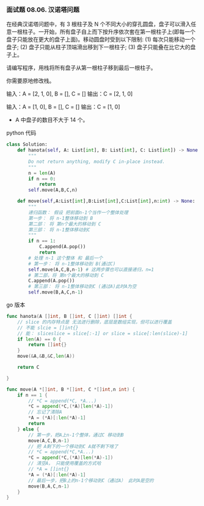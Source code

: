 ### 面试题 08.06. 汉诺塔问题

在经典汉诺塔问题中，有 3 根柱子及 N 个不同大小的穿孔圆盘，盘子可以滑入任意一根柱子。一开始，所有盘子自上而下按升序依次套在第一根柱子上(即每一个盘子只能放在更大的盘子上面)。移动圆盘时受到以下限制:
(1) 每次只能移动一个盘子;
(2) 盘子只能从柱子顶端滑出移到下一根柱子;
(3) 盘子只能叠在比它大的盘子上。

请编写程序，用栈将所有盘子从第一根柱子移到最后一根柱子。

你需要原地修改栈。

输入：A = [2, 1, 0], B = [], C = []
输出：C = [2, 1, 0]

输入：A = [1, 0], B = [], C = []
输出：C = [1, 0]

- A 中盘子的数目不大于 14 个。

python 代码

```python
class Solution:
    def hanota(self, A: List[int], B: List[int], C: List[int]) -> None:
        """
        Do not return anything, modify C in-place instead.
        """
        n = len(A)
        if n == 0:
            return
        self.move(A,B,C,n)

    def move(self,A:List[int],B:List[int],C:List[int],n:int) -> None:
        """
        递归函数： 假设 把前面n-1个当作一个整体处理
        第一步： 将 n-1整体移动到 B
        第二部： 将 第n个最大的移动到 C
        第三部： 将 n-1整体移动到C
        """
        if n == 1:
            C.append(A.pop())
            return
        # 处理 n-1 这个整体 和 最后一个
        # 第一步： 将 n-1整体移动到 B(通过C)
        self.move(A,C,B,n-1) # 这两步骤也可以直接递归，n=1
        # 第二部，将 第n个最大的移动到 C
        C.append(A.pop())
        # 第三部： 将 n-1整体移动到C (通过A)此时A为空
        self.move(B,A,C,n-1)

```

go 版本

```go
func hanota(A []int, B []int, C []int) []int {
    // slice 的内存特点是 无法进行删除，底层是数组实现，但可以进行覆盖
    // 不能 slcie = []int{}
    // 能： sliceslice = slice[:-1] or slice = slice[:len(slice)-1]
    if len(A) == 0 {
        return []int{}
    }
    move(&A,&B,&C,len(A))

    return C

}

func move(A *[]int, B *[]int, C *[]int,n int) {
    if n == 1 {
        // *C = append(*C, *A...)
        *C = append(*C,(*A)[len(*A)-1])
        // 忘记了清除A
        *A = (*A)[:len(*A)-1]
        return
    } else {
        // 第一步，把A上n-1个整体，通过C 移动到B
        move(A,C,B,n-1)
        // 把 A剩下的一个移动到C A就不剩下啥了
        // *C = append(*C,*A...)
        *C = append(*C,(*A)[len(*A)-1])
        // 清空A， 只能使用覆盖的方式哈
        // *A = []int{}
        *A = (*A)[:len(*A)-1]
        // 最后一步，把B上的n-1个移动到C（通过A） 此时A是空的
        move(B,A,C,n-1)
    }
}
```
